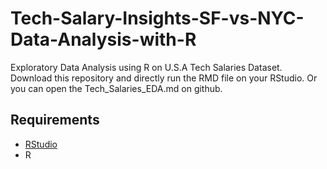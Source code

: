 # Tech-Salary-Insights-SF-vs-NYC-Data-Analysis-with-R

Exploratory Data Analysis using R on U.S.A Tech Salaries Dataset. 
Download this repository and directly run the RMD file on your RStudio. Or you can open the Tech_Salaries_EDA.md on github.

## Requirements
+ [RStudio](https://posit.co/downloads/)
+ R

